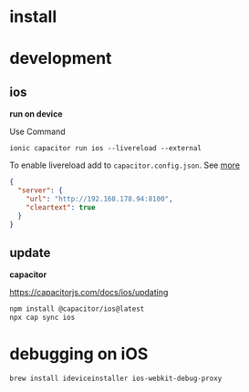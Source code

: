 # install

# development

## ios

**run on device**

Use Command

`ionic capacitor run ios --livereload --external`

To enable livereload add to `capacitor.config.json`. See [more](https://capacitorjs.com/docs/guides/live-reload#using-with-framework-clis)

```json
{
  "server": {
    "url": "http://192.168.178.94:8100",
    "cleartext": true
  }
}
```

## update

**capacitor**

https://capacitorjs.com/docs/ios/updating

```sh
npm install @capacitor/ios@latest
npx cap sync ios
```

# debugging on iOS

`brew install ideviceinstaller ios-webkit-debug-proxy`
